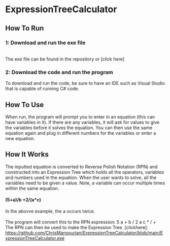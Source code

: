 # ExpressionTreeCalculator
## How To Run
### 1: Download and run the exe file
<br/>The exe file can be found in the repository or [click here]
### 2: Download the code and run the program
To download and run the code, be sure to have an IDE such as Visual Studio that is capable of running C# code.
<br/>
## How To Use
When run, the program will prompt you to enter in an equation (this can have variables in it).  If there are any variables, it will ask for values to give the variables before it solves the equation.  You can then use the same equation again and plug in different numbers for the variables or enter a new equation.
<br/>
## How It Works
The inputted equation is converted to Reverse Polish Notation (RPN) and constructed into an Expression Tree which holds all the operators, variables and numbers used in the equation.  When the user wants to solve, all the variables need to be given a value.  Note, a variable can occur multiple times within the same equation.
<br/>
#### (5+a)/b +2/(a*c)
In the abovve example, the a occurs twice.  
<br/>
The program will convert this to the RPN expression: 5 a + b / 2 a c * / +
<br/>
The RPN can then be used to make the Expression Tree.
[clickhere]: https://github.com/ChrisMansourian/ExpressionTreeCalculator/blob/main/ExpressionTreeCalculator.exe
